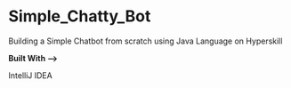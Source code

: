 # Simple_Chatty_Bot
Building a Simple Chatbot from scratch using Java Language on Hyperskill

**Built With -->**

IntelliJ IDEA

